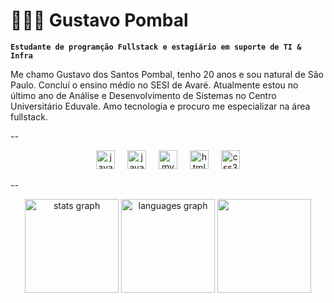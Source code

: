 # 👩🏻‍💻 Gustavo Pombal

**`Estudante de programção Fullstack e estagiário em suporte de TI & Infra`**

Me chamo Gustavo dos Santos Pombal, tenho 20 anos e sou natural de São Paulo. Concluí o ensino médio no SESI de Avaré. Atualmente estou no último ano de Análise e Desenvolvimento de Sistemas no Centro Universitário Eduvale. Amo tecnologia e procuro me especializar na área fullstack. 

--

<div align="center">
  <img src="https://cdn.jsdelivr.net/gh/devicons/devicon/icons/java/java-original.svg" height="30" alt="java logo"  />
  <img width="12" />
  <img src="https://cdn.jsdelivr.net/gh/devicons/devicon/icons/javascript/javascript-original.svg" height="30" alt="javascript logo"  />
  <img width="12" />
  <img src="https://cdn.jsdelivr.net/gh/devicons/devicon/icons/mysql/mysql-original.svg" height="30" alt="mysql logo"  />
  <img width="12" />
  <img src="https://cdn.jsdelivr.net/gh/devicons/devicon/icons/html5/html5-original.svg" height="30" alt="html5 logo"  />
  <img width="12" />
  <img src="https://cdn.jsdelivr.net/gh/devicons/devicon/icons/css3/css3-original.svg" height="30" alt="css3 logo"  />
</div>

--

<div align="center" >
  <img src="https://github-readme-stats.vercel.app/api?username=pombalGustavo&show_icons=true&theme=dark&hide_border=true#gh-dark-mode-only&include_all_commits=true" height="150" alt="stats graph"  />
  <img src="https://github-readme-stats.vercel.app/api/top-langs?username=pombalGUstavo&locale=en&hide_title=false&layout=compact&card_width=320&langs_count=5&theme=dark&hide_border=true" height="150" alt="languages graph"  />
  <img height="150" src="https://spotify-github-profile.kittinanx.com/api/view?uid=raphaelg15&cover_image=true&theme=compact&show_offline=false&background_color=121212&interchange=true)(https://spotify-github-profile.kittinanx.com/api/view?uid=raphaelg15&redirect=true)"/>
</div>
